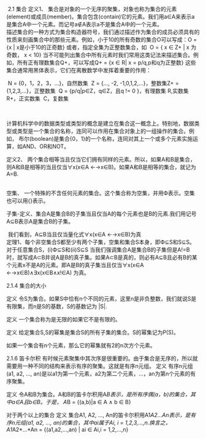 ​								2.1  集合
定义1、 集合是对象的一个无序的聚集，对象也称为集合的元素(element)或成员(member)。集合包含(contain)它的元素。我们用a∈A来表示a是集合A中一个元素。
​		而记号a∉A表示a不是集合A中的一个元素。
​		
描述集合的一种方式为集合构造器符号，我们通过描述作为集合的成员必须具有的性质来刻画集合中的那些元素。例如，小于10的所有奇数的集合O可以写成：
​						O = {x | x是小于10的正奇数}
或者，指定全集为正整数集合，如
​						O = { x ∈ Z+ | x 为奇数， x < 10}
当不可能列出集合中所有元素时我们常用这类记法来描述集合。例如，所有正有理数集合Q+，可以写成
​						Q+ = {x ∈ R| x = p/q,p和q为正整数}
这些集合通常用黑体表示，它们在离散数学中发挥着重要的作用：

​			N = {0，1，2，3，...}，自然数集
​			Z = {..., -2, -1,0,1,2,...}，整数集
​			Z+ = {1,2,3,...}，正整数集
​			Q = {p/q|p∈Z，q∈Z，且q != 0 }，有理数集
​			R,实数集
​			R+，正实数集
​			C，复数集


​				

计算机科学中的数据类型或类型的概念是建立在集合这一概念上。特别地，数据类型或类型是一个集合的名称，连同可以作用在集合对象上的一组操作的集合。例如，
布尔(boolean)是集合{0，1}的一个名称，连同对其上一个或多个元素实施运算，如AND、OR和NOT。

定义2、 两个集合相等当且仅当它们拥有同样的元素。所以，如果A和B是集合，则A和B是相等的当且仅当∀x(x∈A ←→x∈B)。如果A和B是相等的集合，就记为A=B.


​	
空集、 一个特殊的不含任何元素的集合。这个集合称为空集，并用Ф表示。空集也可以用{}表示。
			
子集-定义、集合A是集合B的子集当且仅当A的每个元素也是B的元素.我们用记号A⊆B表示A是集合B的子集。

​		我们看到，A⊆B当且仅当量化式∀x(x∈A ←→x∈B)为真
​		
定理1、每个非空集合S都至少有两个子集，空集和集合S本身，即Ф⊆S和S⊆S。
​		对于任意集合S，(i)Ф⊆S和(ii)S⊆S
当我们强调集合A是集合B的子集但是A!=B时，就写成A⊂B并说A是B的真子集。如果A⊂B是真的，则必有A⊆B且必有B的某个元素x不是A的元素。即A是B的真子集当且仅当
​		∀x(x∈A ←→x∈B)∧∃x(x∈B∧x!∈A)
为真。

2.1.4 集合的大小

定义  令S为集合。如果S中恰有n个不同的元素，这里n是非负整数，我们就说S是有限集，而n是S的基数，S的基数记为
|S|.

定义 一个集合称为是无限的如果它不是有限的。

定义 给定集合S,S的幂集是集合S的所有子集的集合。S的幂集记为P(S)。

如果一个集合有n个元素，那么它的幂集就有2的n次方个元素。

2.1.6 笛卡尔积
	有时候元素聚集中其次序是很重要的。由于集合是无序的，所以就需要用一种不同的结构来表示有序的聚集。这就是有序n元组。
定义 有序n元组(a1, a2, ..., an)是以a1为第一个元素，a2为第二个元素，...，an为第n个元素的有序聚集。

定义 令A和B为集合。A和B的笛卡尔积用A*B表示，是所有序偶(a，b)的集合，其中a∈A且b∈B。于是，
		A*B = {(a,b)|a ∈ A ∧ b ∈ B}

对于两个以上的集合
	定义  集合A1, A2, ..., An的笛卡尔积用A1*A2*...*An表示，是有序n元组(a1, a2, ..., an)的集合，其中ai属于Ai, i = 1,2,3,...,n.换言之，
		A1*A2*...*An = {(a1,a2,...,an) | ai ∈ Ai,i = 1,2,...,n}


​	
​	
​	
​	
​	
​	
​	
​	
​	
​	
​	
​	
​	
​	
​	
​	
​	
​	
​	
​	
​	
​	
​	
​	
​	
​	
​					